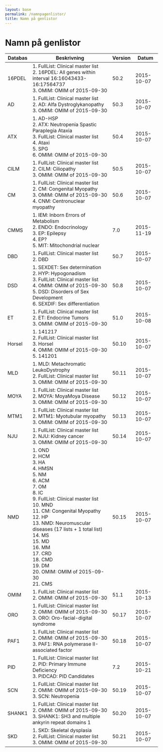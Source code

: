 ```yaml
---
layout: base
permalink: /namnpagenlistor/
title: Namn på genlistor
---
```


# Namn på genlistor

|Databas|Beskrivning|Version|Datum|
|---|---|---|---|
|16PDEL|1. FullList: Clinical master list<br />2. 16PDEL: All genes within interval 16:16043433-16:17564737<br />3. OMIM: OMIM of 2015-09-30<br />|50.2|2015-10-07|
|AD|1. FullList: Clinical master list<br />2. AD: Alfa Dystroglykanopathy<br />3. OMIM: OMIM of 2015-09-30<br />|50.3|2015-10-07|
|ATX|1. AD-HSP<br />2. ATX: Neutropenia Spastic Paraplegia Ataxia<br />3. FullList: Clinical master list<br />4. Ataxi<br />5. SPG<br />6. OMIM: OMIM of 2015-09-30<br />|50.4|2015-10-07|
|CILM|1. FullList: Clinical master list<br />2. CILM: Ciliopathy<br />3. OMIM: OMIM of 2015-09-30<br />|50.5|2015-10-07|
|CM|1. FullList: Clinical master list<br />2. CM: Congenital Myopathy<br />3. OMIM: OMIM of 2015-09-30<br />4. CNM: Centronuclear myopathy<br />|50.6|2015-10-07|
|CMMS|1. IEM: Inborn Errors of Metabolism<br />2. ENDO: Endocrinology<br />3. EP: Epilepsy<br />4. EP?<br />5. MIT: Mitochondrial nuclear<br />|7.0|2015-11-19|
|DBD|1. FullList: Clinical master list<br />2. DBD<br />|50.7|2015-10-07|
|DSD|1. SEXDET: Sex determination<br />2. HYP: Hypogonadism<br />3. FullList: Clinical master list<br />4. OMIM: OMIM of 2015-09-30<br />5. DSD: Disorders of Sex Development<br />6. SEXDIF: Sex differentiation<br />|50.8|2015-10-07|
|ET|1. FullList: Clinical master list<br />2. ET: Endocrine Tumors<br />3. OMIM: OMIM of 2015-09-30<br />|51.0|2015-10-08|
|Horsel|1. 141217<br />2. FullList: Clinical master list<br />3. Horsel<br />4. OMIM: OMIM of 2015-09-30<br />5. 141201<br />|50.10|2015-10-07|
|MLD|1. MLD: Metachromatic LeukoDystrophy<br />2. FullList: Clinical master list<br />3. OMIM: OMIM of 2015-09-30<br />|50.11|2015-10-07|
|MOYA|1. FullList: Clinical master list<br />2. MOYA: MoyaMoya Disease<br />3. OMIM: OMIM of 2015-09-30<br />|50.12|2015-10-07|
|MTM1|1. FullList: Clinical master list<br />2. MTM1: Myotubular myopathy<br />3. OMIM: OMIM of 2015-09-30<br />|50.13|2015-10-07|
|NJU|1. FullList: Clinical master list<br />2. NJU: Kidney cancer<br />3. OMIM: OMIM of 2015-09-30<br />|50.14|2015-10-07|
|NMD|1. OND<br />2. HCM<br />3. HA<br />4. HMSN<br />5. NM<br />6. ACM<br />7. OM<br />8. IC<br />9. FullList: Clinical master list<br />10. MND<br />11. CM: Congenital Myopathy<br />12. HP<br />13. NMD: Neuromuscular diseases (17 lists + 1 total list)<br />14. MS<br />15. MD<br />16. MM<br />17. CRD<br />18. CMD<br />19. DM<br />20. OMIM: OMIM of 2015-09-30<br />21. CMS<br />|50.15|2015-10-07|
|OMIM|1. FullList: Clinical master list<br />2. OMIM: OMIM of 2015-09-30<br />|51.1|2015-10-13|
|ORO|1. FullList: Clinical master list<br />2. OMIM: OMIM of 2015-09-30<br />3. ORO: Oro-facial-digital syndrome<br />|50.17|2015-10-07|
|PAF1|1. FullList: Clinical master list<br />2. OMIM: OMIM of 2015-09-30<br />3. PAF1: RNA polymerase II-associated factor<br />|50.18|2015-10-07|
|PID|1. FullList: Clinical master list<br />2. PID: Primary Immune Deficiency<br />3. PIDCAD: PID Candidates<br />|7.2|2015-10-21|
|SCN|1. FullList: Clinical master list<br />2. OMIM: OMIM of 2015-09-30<br />3. SCN: Neutropenia<br />|50.19|2015-10-07|
|SHANK1|1. FullList: Clinical master list<br />2. OMIM: OMIM of 2015-09-30<br />3. SHANK1: SH3 and multiple ankyrin repeat domains 1<br />|50.20|2015-10-07|
|SKD|1. SKD: Skeletal dysplasia<br />2. FullList: Clinical master list<br />3. OMIM: OMIM of 2015-09-30<br />|50.21|2015-10-07|

